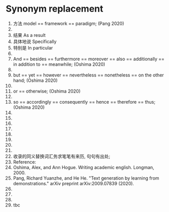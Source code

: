 # Synonym replacement
1. 方法 model == framework == paradigm; (Pang 2020)
2. 
3. 结果 As a result
4. 具体地说 Specifically
5. 特别是 In particular
6. 
7. And == besides == furthermore == moreover == also == additionally == in addition to == meanwhile; (Oshima 2020)
8. 
9. but == yet == however == nevertheless == nonetheless == on the other hand; (Oshima 2020)
10. 
11. or == otherwise; (Oshima 2020)
12. 
13. so == accordingly == consequently == hence == therefore == thus; (Oshima 2020)
14. 
15. 
16. 
17. 
18. 
19. 
20. 
21. 
22. 收录的同义替换词汇务求笔笔有来历, 句句有出处; 
23. Reference: 
24. Oshima, Alex, and Ann Hogue. Writing academic english. Longman, 2000.
25. Pang, Richard Yuanzhe, and He He. "Text generation by learning from demonstrations." arXiv preprint arXiv:2009.07839 (2020).
26. 
27. 
28. 
29. tbc




